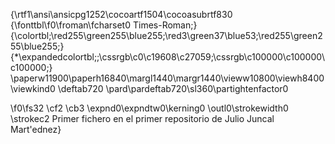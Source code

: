 {\rtf1\ansi\ansicpg1252\cocoartf1504\cocoasubrtf830
{\fonttbl\f0\froman\fcharset0 Times-Roman;}
{\colortbl;\red255\green255\blue255;\red3\green37\blue53;\red255\green255\blue255;}
{\*\expandedcolortbl;;\cssrgb\c0\c19608\c27059;\cssrgb\c100000\c100000\c100000;}
\paperw11900\paperh16840\margl1440\margr1440\vieww10800\viewh8400\viewkind0
\deftab720
\pard\pardeftab720\sl360\partightenfactor0

\f0\fs32 \cf2 \cb3 \expnd0\expndtw0\kerning0
\outl0\strokewidth0 \strokec2 Primer fichero en el primer repositorio de Julio Juncal Mart\'ednez}